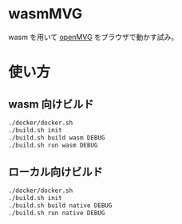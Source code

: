 # wasmMVG

wasm を用いて [openMVG](https://github.com/openMVG/openMVG) をブラウザで動かす試み。

# 使い方

## wasm 向けビルド

```bash
./docker/docker.sh
./build.sh init
./build.sh build wasm DEBUG
./build.sh run wasm DEBUG
```

## ローカル向けビルド

```bash
./docker/docker.sh
./build.sh init
./build.sh build native DEBUG
./build.sh run native DEBUG
```

